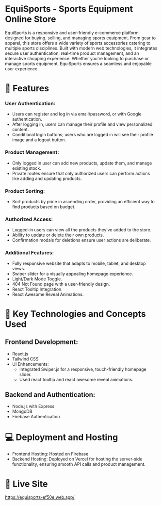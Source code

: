 # EquiSports - Sports Equipment Online Store

EquiSports is a responsive and user-friendly e-commerce platform designed for buying, selling, and managing sports equipment. From gear to apparel, this store offers a wide variety of sports accessories catering to multiple sports disciplines. Built with modern web technologies, it integrates secure user authentication, real-time product management, and an interactive shopping experience. Whether you're looking to purchase or manage sports equipment, EquiSports ensures a seamless and enjoyable user experience.

# 🌟 Features

### User Authentication:

- Users can register and log in via email/password, or with Google authentication.
- After logging in, users can manage their profile and view personalized content.
- Conditional login buttons; users who are logged in will see their profile image and a logout button.

### Product Management:

- Only logged in user can add new products, update them, and manage existing stock.
- Private routes ensure that only authorized users can perform actions like adding and updating products.

### Product Sorting:

- Sort products by price in ascending order, providing an efficient way to find products based on budget.

### Authorized Access:

- Logged-in users can view all the products they’ve added to the store.
- Ability to update or delete their own products.
- Confirmation modals for deletions ensure user actions are deliberate.

### Additional Features:

- Fully responsive website that adapts to mobile, tablet, and desktop views.
- Swiper slider for a visually appealing homepage experience.
- Light/Dark Mode Toggle.
- 404 Not Found page with a user-friendly design.
- React Tooltip Integration.
- React Awesome Reveal Animations.

# 🔑 Key Technologies and Concepts Used

## Frontend Development:

- React.js
- Tailwind CSS
- UI Enhancements:
  - Integrated Swiper.js for a responsive, touch-friendly homepage slider.
  - Used react tooltip and react awesome reveal animations.

## Backend and Authentication:

- Node.js with Express
- MongoDB
- Firebase Authentication

# 💻 Deployment and Hosting

- Frontend Hosting: Hosted on Firebase
- Backend Hosting: Deployed on Vercel for hosting the server-side functionality, ensuring smooth API calls and product management.

# 🚀 Live Site

https://equisports-ef50e.web.app/
